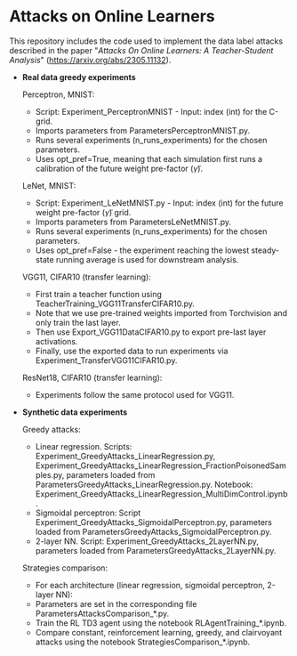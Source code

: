 # Attacks on Online Learners

This repository includes the code used to implement the data label attacks described in the paper "*Attacks On Online Learners: A Teacher-Student Analysis*" (https://arxiv.org/abs/2305.11132).

- **Real data greedy experiments**
  	
	Perceptron, MNIST:

	* Script: Experiment_PerceptronMNIST - Input: index (int) for the C-grid.
	*	Imports parameters from ParametersPerceptronMNIST.py.
	*	Runs several experiments (n_runs_experiments) for the chosen parameters.
	*	Uses opt_pref=True, meaning that each simulation first runs a calibration of the future weight pre-factor ($\tilde{\gamma}$).

	LeNet, MNIST:

	* Script: Experiment_LeNetMNIST.py - Input: index (int) for the future weight pre-factor ($\tilde{\gamma}$) grid.
	* 	Imports parameters from ParametersLeNetMNIST.py.
	* 	Runs several experiments (n_runs_experiments) for the chosen parameters.
	* 	Uses opt_pref=False - the experiment reaching the lowest steady-state running average is used for downstream analysis.

	VGG11, CIFAR10 (transfer learning):

	* First train a teacher function using TeacherTraining_VGG11TransferCIFAR10.py.
	* Note that we use pre-trained weights imported from Torchvision and only train the last layer.
	* Then use Export_VGG11DataCIFAR10.py to export pre-last layer activations.
	* Finally, use the exported data to run experiments via Experiment_TransferVGG11CIFAR10.py.

	ResNet18, CIFAR10 (transfer learning):

	* Experiments follow the same protocol used for VGG11.
  

- **Synthetic data experiments**

  	Greedy attacks: 
	
	* Linear regression. Scripts: Experiment_GreedyAttacks_LinearRegression.py, Experiment_GreedyAttacks_LinearRegression_FractionPoisonedSamples.py, parameters loaded from ParametersGreedyAttacks_LinearRegression.py. Notebook: Experiment_GreedyAttacks_LinearRegression_MultiDimControl.ipynb.
	* Sigmoidal perceptron: Script Experiment_GreedyAttacks_SigmoidalPerceptron.py, parameters loaded from ParametersGreedyAttacks_SigmoidalPerceptron.py.
	* 2-layer NN. Script: Experiment_GreedyAttacks_2LayerNN.py, parameters loaded from ParametersGreedyAttacks_2LayerNN.py.
	
	Strategies comparison:
	
	* For each architecture (linear regression, sigmoidal perceptron, 2-layer NN):
	* 	Parameters are set in the corresponding file ParametersAttacksComparison_*.py.
	* 	Train the RL TD3 agent using the notebook RLAgentTraining_*.ipynb.
	*	Compare constant, reinforcement learning, greedy, and clairvoyant attacks using the notebook StrategiesComparison_*.ipynb.
